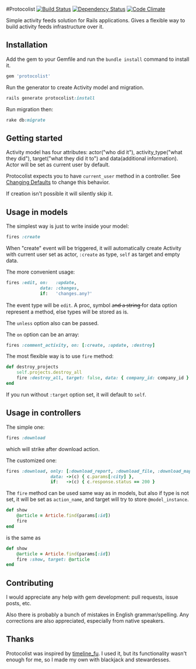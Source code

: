 #Protocolist
[![Build Status](https://secure.travis-ci.org/welldan97/protocolist.png?branch=master)](http://travis-ci.org/welldan97/protocolist) [![Dependency Status](https://gemnasium.com/welldan97/protocolist.png)](https://gemnasium.com/welldan97/protocolist) [![Code Climate](https://codeclimate.com/badge.png)](https://codeclimate.com/github/welldan97/protocolist)

Simple activity feeds solution for Rails applications. Gives a flexible way to build activity feeds infrastructure over it.

Installation
------------

Add the gem to your Gemfile and run the `bundle install` command to install it.

```ruby
gem 'protocolist'
```

Run the generator to create Activity model and migration.

```ruby
rails generate protocolist:install
```

Run migration then:

```ruby
rake db:migrate
```

Getting started
---------------

Activity model has four attributes: actor("who did it"), activity_type("what
they did"), target("what they did it to") and data(additional information). Actor will be
set as current user by default.

Protocolist expects you to have `current_user` method in a
controller. See [Changing Defaults](https://github.com/welldan97/protocolist/wiki/Changing-Defaults) to change this behavior.

If creation isn't possible it will silently skip it.

Usage in models
---------------

The simplest way is just to write inside your model:

```ruby
fires :create
```

When "create" event will be triggered,  it will automatically create
Activity with current user set as actor, `:create` as type,
`self` as target and empty data.

The more convenient usage:

```ruby
fires :edit, on:   :update,
             data: :changes,
             if:   'changes.any?'
```

The event type will be `edit`. A proc, symbol a̶n̶d̶ ̶a̶ ̶s̶t̶r̶i̶n̶g̶ for data
option represent a method, else types will be stored as is.

The `unless` option also can be passed.

The `on` option can be an array:

```ruby
fires :comment_activity, on: [:create, :update, :destroy]
```

The most flexible way is to use `fire` method:

```ruby
def destroy_projects
    self.projects.destroy_all
    fire :destroy_all, target: false, data: { company_id: company_id }
end
```

If you run without `:target` option set, it will default to `self`.

Usage in controllers
--------------------

The simple one:

```ruby
fires :download
```

which will strike after download action.

The customized one:

```ruby
fires :download, only: [:download_report, :download_file, :download_map],
                 data: ->(c) { c.params[:city] },
                 if:   ->(c) { c.response.status == 200 }
```

The `fire` method can be used same way as in models, but also if type is not
set, it will be set as `action_name`, and target will try to store `@model_instance`.

```ruby
def show
    @article = Article.find(params[:id])
    fire
end
```
is the same as

```ruby
def show
    @article = Article.find(params[:id])
    fire :show, target: @article
end
```

Contributing
------------
I would appreciate any help with gem development: pull requests, issue
posts, etc.


Also there is probably a bunch of mistakes in English grammar/spelling. Any
corrections are also appreciated, especially from native speakers.

Thanks
--------------
Protocolist was inspired by
[timeline_fu](https://github.com/jamesgolick/timeline_fu).  I used it,
but its functionality wasn't enough for me, so I made my own with
blackjack and stewardesses.

